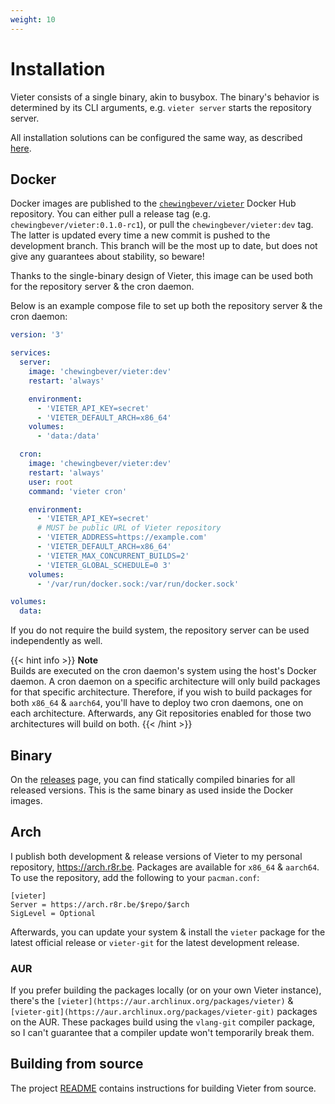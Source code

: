 ```yaml
---
weight: 10
---
```

# Installation

Vieter consists of a single binary, akin to busybox. The binary's behavior is
determined by its CLI arguments, e.g. `vieter server` starts the repository
server.

All installation solutions can be configured the same way,
as described [here](/configuration).

## Docker

Docker images are published to the
[`chewingbever/vieter`](https://hub.docker.com/r/chewingbever/vieter) Docker
Hub repository. You can either pull a release tag (e.g.
`chewingbever/vieter:0.1.0-rc1`), or pull the `chewingbever/vieter:dev` tag.
The latter is updated every time a new commit is pushed to the development
branch. This branch will be the most up to date, but does not give any
guarantees about stability, so beware!

Thanks to the single-binary design of Vieter, this image can be used both for
the repository server & the cron daemon.

Below is an example compose file to set up both the repository server & the
cron daemon:

```yaml
version: '3'

services:
  server:
    image: 'chewingbever/vieter:dev'
    restart: 'always'

    environment:
      - 'VIETER_API_KEY=secret'
      - 'VIETER_DEFAULT_ARCH=x86_64'
    volumes:
      - 'data:/data'

  cron:
    image: 'chewingbever/vieter:dev'
    restart: 'always'
    user: root
    command: 'vieter cron'

    environment:
      - 'VIETER_API_KEY=secret'
      # MUST be public URL of Vieter repository
      - 'VIETER_ADDRESS=https://example.com'
      - 'VIETER_DEFAULT_ARCH=x86_64'
      - 'VIETER_MAX_CONCURRENT_BUILDS=2'
      - 'VIETER_GLOBAL_SCHEDULE=0 3'
    volumes:
      - '/var/run/docker.sock:/var/run/docker.sock'

volumes:
  data:
```

If you do not require the build system, the repository server can be used
independently as well.

{{< hint info >}}
**Note**  
Builds are executed on the cron daemon's system using the host's Docker daemon.
A cron daemon on a specific architecture will only build packages for that
specific architecture. Therefore, if you wish to build packages for both
`x86_64` & `aarch64`, you'll have to deploy two cron daemons, one on each
architecture. Afterwards, any Git repositories enabled for those two
architectures will build on both.
{{< /hint >}}

## Binary

On the
[releases](https://git.rustybever.be/vieter/vieter/releases)
page, you can find statically compiled binaries for all
released versions. This is the same binary as used inside
the Docker images.

## Arch

I publish both development & release versions of Vieter to my personal
repository, https://arch.r8r.be. Packages are available for `x86_64` &
`aarch64`. To use the repository, add the following to your `pacman.conf`:

```
[vieter]
Server = https://arch.r8r.be/$repo/$arch
SigLevel = Optional
```

Afterwards, you can update your system & install the `vieter` package for the
latest official release or `vieter-git` for the latest development release.

### AUR

If you prefer building the packages locally (or on your own Vieter instance),
there's the `[vieter](https://aur.archlinux.org/packages/vieter)` &
`[vieter-git](https://aur.archlinux.org/packages/vieter-git)` packages on the
AUR. These packages build using the `vlang-git` compiler package, so I can't
guarantee that a compiler update won't temporarily break them.

## Building from source

The project [README](https://git.rustybever.be/vieter/vieter#building) contains
instructions for building Vieter from source.
